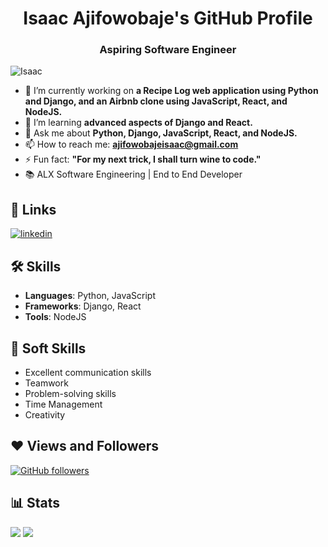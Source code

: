<h1 align="center">Isaac Ajifowobaje's GitHub Profile</h1>
<h3 align="center">Aspiring Software Engineer</h3>
<p align="left"> <img src="https://komarev.com/ghpvc/?username=Ajifowobajeisaac&label=Profile%20views&color=0e75b6&style=flat" alt="Isaac" /> </p>

- 🔭 I’m currently working on **a Recipe Log web application using Python and Django, and an Airbnb clone using JavaScript, React, and NodeJS.**
- 🌱 I’m learning **advanced aspects of Django and React.**
- 💬 Ask me about **Python, Django, JavaScript, React, and NodeJS.**
- 📫 How to reach me: **ajifowobajeisaac@gmail.com**
- ⚡ Fun fact: **"For my next trick, I shall turn wine to code."**
- 📚 ALX Software Engineering | End to End Developer

## 🔗 Links
[![linkedin](https://img.shields.io/badge/linkedin-0A66C2?style=for-the-badge&logo=linkedin&logoColor=white)](Your-LinkedIn-Profile)
<!-- [Portfolio](Your-Portfolio-Link) -->

## 🛠 Skills
- **Languages**: Python, JavaScript
- **Frameworks**: Django, React
- **Tools**: NodeJS

## 👔 Soft Skills
- Excellent communication skills
- Teamwork
- Problem-solving skills
- Time Management
- Creativity

## ❤ Views and Followers
[![GitHub followers](https://img.shields.io/github/followers/Ajifowobajeisaac?style=social)](https://github.com/Ajifowobajeisaac?tab=followers)

## 📊 Stats
<img src="https://github-readme-stats.vercel.app/api/top-langs/?username=Ajifowobajeisaac&layout=compact&theme=dark&hide_border=false" />
<img src="https://github-readme-stats.vercel.app/api?username=Ajifowobajeisaac&show_icons=true&locale=en&theme=onedark" />
